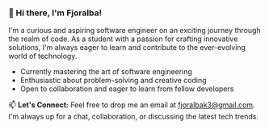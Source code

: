 ### 👋 Hi there, I'm Fjoralba!

I'm a curious and aspiring software engineer on an exciting journey through the realm of code. As a student with a passion for crafting innovative solutions, I'm always eager to learn and contribute to the ever-evolving world of technology.

- Currently mastering the art of software engineering
- Enthusiastic about problem-solving and creative coding
- Open to collaboration and eager to learn from fellow developers

📫 **Let's Connect:**
Feel free to drop me an email at fjoralbak3@gmail.com. I'm always up for a chat, collaboration, or discussing the latest tech trends.

<!---
fjoralba-k/fjoralba-k is a ✨ special ✨ repository because its `README.md` (this file) appears on your GitHub profile.
You can click the Preview link to take a look at your changes.
--->

